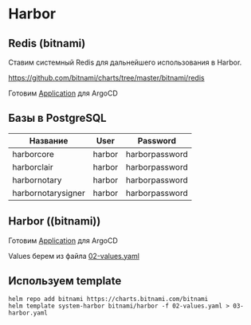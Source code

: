 # Harbor

## Redis (bitnami)

Ставим системный Redis для дальнейшего использования в Harbor.

https://github.com/bitnami/charts/tree/master/bitnami/redis

Готовим [Application](argo-app/01-redis-app.yaml) для ArgoCD

## Базы в PostgreSQL

| Название | User | Password |
|---|---|---|
| harborcore | harbor | harborpassword |
| harborclair | harbor | harborpassword |
| harbornotary | harbor | harborpassword |
| harbornotarysigner | harbor | harborpassword |

## Harbor ((bitnami))

Готовим [Application](argo-app/02-bitnami-harbor-helm-app.yaml) для ArgoCD

Values берем из файла [02-values.yaml](bitnami/02-values.yaml)

## Используем template

    helm repo add bitnami https://charts.bitnami.com/bitnami
    helm template system-harbor bitnami/harbor -f 02-values.yaml > 03-harbor.yaml

